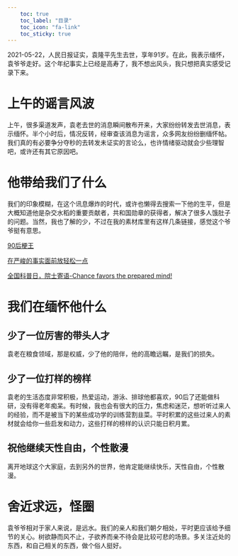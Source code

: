 ```yaml
---
    toc: true
    toc_label: "目录"
    toc_icon: "fa-link"
    toc_sticky: true
---
```


2021-05-22，人民日报证实，袁隆平先生去世，享年91岁。在此，我表示缅怀，袁爷爷走好。这个年纪事实上已经是高寿了，我不想出风头，我只想把真实感受记录下来。

# 上午的谣言风波

上午，很多渠道发声，袁老去世的消息瞬间散布开来，大家纷纷转发去世消息，表示缅怀。半个小时后，情况反转，经审查该消息为谣言，众多网友纷纷删缅怀帖。我们真的有必要争分夺秒的去转发未证实的言论么，也许情绪驱动就会少些理智吧，或许还有其它原因吧。

# 他带给我们了什么

我们的印象模糊，在这个讯息爆炸的时代，或许也懒得去搜索一下他的生平，但是大概知道他是杂交水稻的重要贡献者，共和国勋章的获得者，解决了很多人饿肚子的问题。当然，我也了解的少，不过在我的素材库里有这样几条链接，感觉这个爷爷挺有意思。

[90后梗王](https://mp.weixin.qq.com/s/wQguYmX8SRAF5jY4ST-64A)

[在严峻的事实面前放轻松一点](https://mp.weixin.qq.com/s/ZwkBRluTSoCi0Jpc3Emk8g)

[全国科普日，院士寄语-Chance favors the prepared mind!](https://mp.weixin.qq.com/s/M-nGMRyEC6cp-VdzQXehQQ)

# 我们在缅怀他什么

## 少了一位厉害的带头人才

袁老在粮食领域，那是权威，少了他的陪伴，他的高瞻远瞩，是我们的损失。

## 少了一位打样的榜样

袁老的生活态度非常积极，热爱运动，游泳、排球他都喜欢，90后了还能做科研，没有得老年痴呆。有时候，我也会有很大的压力，焦虑和迷茫，想听听过来人的经验，而不是被当下的某些成功学的训练营割韭菜。平时积累的这些过来人的素材就会给你一些启发和动力，这些打样的榜样的认识只能日积月累。

## 祝他继续天性自由，个性散漫

离开地球这个大家庭，去到另外的世界，他肯定能继续快乐，天性自由，个性散漫。

# 舍近求远，怪圈

袁爷爷相对于家人来说，是远水。我们的亲人和我们朝夕相处，平时更应该给予细节的关心。树欲静而风不止，子欲养而亲不待会是比较可悲的场景。多关注近处的东西，和自己相关的东西，做个俗人挺好。




